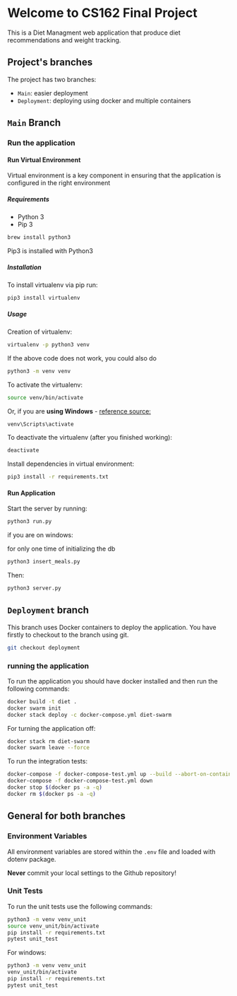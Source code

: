 # Welcome to CS162 Final Project

This is a Diet Managment web application that produce diet recommendations and weight tracking.

## Project's branches

The project has two branches:

- `Main`: easier deployment
- `Deployment`: deploying using docker and multiple containers

## `Main` Branch
### Run the application
#### Run Virtual Environment

Virtual environment is a key component in ensuring that the application is configured in the right environment

##### Requirements

- Python 3
- Pip 3

```bash
brew install python3
```

Pip3 is installed with Python3

##### Installation

To install virtualenv via pip run:

```bash
pip3 install virtualenv
```

##### Usage

Creation of virtualenv:

```bash
virtualenv -p python3 venv
```

If the above code does not work, you could also do

```bash
python3 -m venv venv
```

To activate the virtualenv:

```bash
source venv/bin/activate
```

Or, if you are **using Windows** - [reference source:](https://stackoverflow.com/questions/8921188/issue-with-virtualenv-cannot-activate)

```bash
venv\Scripts\activate
```

To deactivate the virtualenv (after you finished working):

```bash
deactivate
```

Install dependencies in virtual environment:

```bash
pip3 install -r requirements.txt
```

#### Run Application

Start the server by running:

```bash
python3 run.py
```

if you are on windows:

for only one time of initializing the db

```bash
python3 insert_meals.py
```

Then:

```bash
python3 server.py
```

## `Deployment` branch

This branch uses Docker containers to deploy the application. You have firstly to checkout to the branch using git.

```bash
git checkout deployment
```

### running the application

To run the application you should have docker installed and then run the following commands:

```bash
docker build -t diet .
docker swarm init
docker stack deploy -c docker-compose.yml diet-swarm
```

For turning the application off:

```bash
docker stack rm diet-swarm
docker swarm leave --force
```

To run the integration tests:

```bash
docker-compose -f docker-compose-test.yml up --build --abort-on-container-exit test
docker-compose -f docker-compose-test.yml down
docker stop $(docker ps -a -q)
docker rm $(docker ps -a -q)
```

## General for both branches

### Environment Variables

All environment variables are stored within the `.env` file and loaded with dotenv package.

**Never** commit your local settings to the Github repository!

### Unit Tests

To run the unit tests use the following commands:

```bash
python3 -m venv venv_unit
source venv_unit/bin/activate
pip install -r requirements.txt
pytest unit_test
```

For windows:

```bash
python3 -m venv venv_unit
venv_unit/bin/activate
pip install -r requirements.txt
pytest unit_test
```
